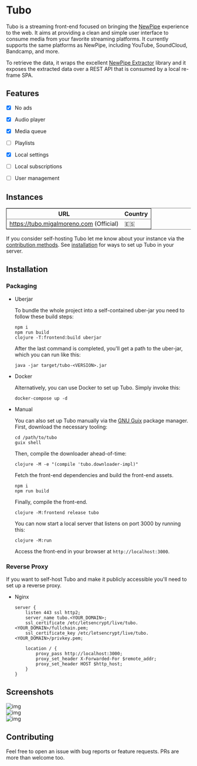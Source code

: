 

# Tubo

Tubo is a streaming front-end focused on bringing the [NewPipe](https://github.com/TeamNewPipe/NewPipe) experience to the web. It aims at providing a clean and simple user interface to consume media from your favorite streaming platforms. It currently supports the same platforms as NewPipe, including YouTube, SoundCloud, Bandcamp, and more.  

To retrieve the data, it wraps the excellent [NewPipe Extractor](https://github.com/TeamNewPipe/NewPipeExtractor) library and it exposes the extracted data over a REST API that is consumed by a local re-frame SPA.  


## Features

-   [X] No ads
-   [X] Audio player
-   [X] Media queue
-   [ ] Playlists
-   [X] Local settings
-   [ ] Local subscriptions
-   [ ] User management


## Instances

<table border="2" cellspacing="0" cellpadding="6" rules="groups" frame="hsides">


<colgroup>
<col  class="org-left" />

<col  class="org-left" />
</colgroup>
<thead>
<tr>
<th scope="col" class="org-left">URL</th>
<th scope="col" class="org-left">Country</th>
</tr>
</thead>

<tbody>
<tr>
<td class="org-left"><a href="https://tubo.migalmoreno.com">https://tubo.migalmoreno.com</a> (Official)</td>
<td class="org-left">🇪🇸</td>
</tr>
</tbody>
</table>

If you consider self-hosting Tubo let me know about your instance via the [contribution methods](#orgff674fd). See [installation](#orgea72897) for ways to set up Tubo in your server.  


## Installation


### Packaging

-   Uberjar

    To bundle the whole project into a self-contained uber-jar you need to follow these build steps:  
    
        npm i
        npm run build
        clojure -T:frontend:build uberjar
    
    After the last command is completed, you'll get a path to the uber-jar, which you can run like this:  
    
        java -jar target/tubo-<VERSION>.jar

-   Docker

    Alternatively, you can use Docker to set up Tubo. Simply invoke this:  
    
        docker-compose up -d

-   Manual

    You can also set up Tubo manually via the [GNU Guix](https://guix.gnu.org/) package manager. First, download the necessary tooling:  
    
        cd /path/to/tubo
        guix shell
    
    Then, compile the downloader ahead-of-time:  
    
        clojure -M -e "(compile 'tubo.downloader-impl)"
    
    Fetch the front-end dependencies and build the front-end assets.  
    
        npm i
        npm run build
    
    Finally, compile the front-end.  
    
        clojure -M:frontend release tubo
    
    You can now start a local server that listens on port 3000 by running this:  
    
        clojure -M:run
    
    Access the front-end in your browser at `http://localhost:3000`.  


### Reverse Proxy

If you want to self-host Tubo and make it publicly accessible you'll need to set up a reverse proxy.  

-   Nginx

        server {
            listen 443 ssl http2;
            server_name tubo.<YOUR_DOMAIN>;
            ssl_certificate /etc/letsencrypt/live/tubo.<YOUR_DOMAIN>/fullchain.pem;
            ssl_certificate_key /etc/letsencrypt/live/tubo.<YOUR_DOMAIN>/privkey.pem;
        
            location / {
                proxy_pass http://localhost:3000;
                proxy_set_header X-Forwarded-For $remote_addr;
                proxy_set_header HOST $http_host;
            }
        }


## Screenshots

![img](https://files.migalmoreno.com/tubo_kiosk.jpg)  
![img](https://files.migalmoreno.com/tubo_channel.jpg)  
![img](https://files.migalmoreno.com/tubo_stream.jpg)  


## Contributing

Feel free to open an issue with bug reports or feature requests. PRs are more than welcome too.  

